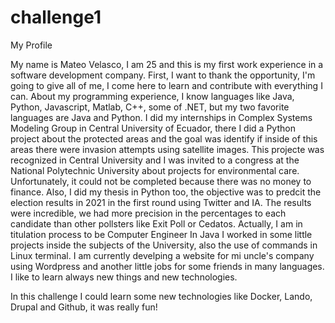 # challenge1
My Profile

My name is Mateo Velasco, I am 25 and this is my first work experience in a software development company. First, I want to thank the opportunity, I'm going to give all of me, I come here to learn and contribute with everything I can.
About my programming experience, I know languages like Java, Python, Javascript, Matlab, C++, some of .NET, but my two favorite languages are Java and Python. I did my internships in Complex Systems Modeling Group in Central University of Ecuador, there I did a Python project about the protected areas and the goal was identify if inside of this areas there were invasion attempts using satellite images. This projecte was recognized in Central University and I was invited to a congress at the National Polytechnic University about projects for environmental care. Unfortunately, it could not be completed because there was no money to finance.
Also, I did my thesis in Python too, the objective was to predcit the election results in 2021 in the first round using Twitter and IA. The results were incredible, we had more precision in the percentages to each candidate than other pollsters like Exit Poll or Cedatos. Actually, I am in titulation process to be Computer Engineer 
In Java I worked in some little projects inside the subjects of the University, also the use of commands in Linux terminal.
I am currently develping a website for mi uncle's company using Wordpress and another little jobs for some friends in many languages. I like to learn always new things and new technologies. 

In this challenge I could learn some new technologies like Docker, Lando, Drupal and Github, it was really fun! 

